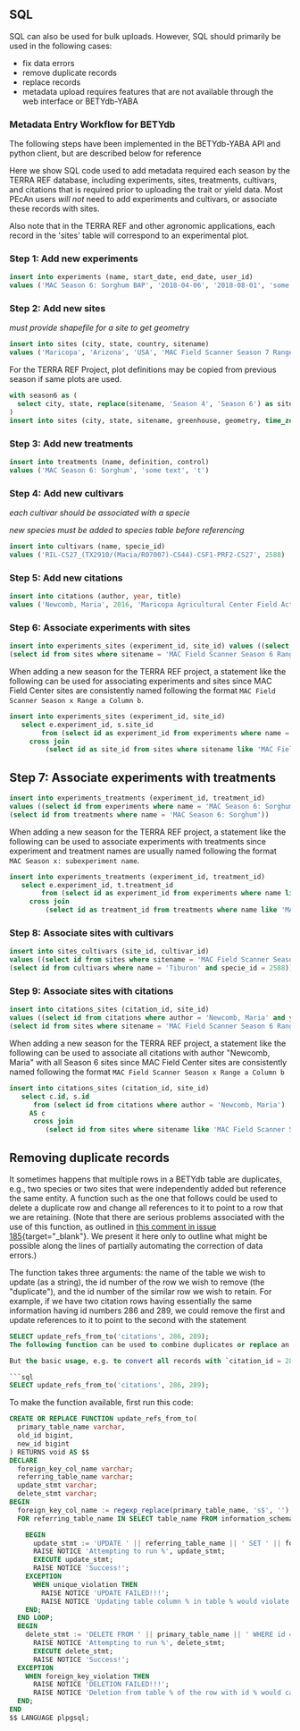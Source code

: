 ## SQL

SQL can also be used for bulk uploads. However, SQL should primarily be used in the following cases:

* fix data errors 
* remove duplicate records
* replace records
* metadata upload requires features that are not available through the web interface or BETYdb-YABA


### Metadata Entry Workflow for BETYdb

The following steps have been implemented in the BETYdb-YABA API and python client, but are described below for reference

Here we show SQL code used to add metadata required each season by the TERRA REF database, including experiments, sites, treatments, cultivars, and citations that is required prior to uploading the trait or yield data. Most PEcAn users _will not_ need to add experiments and cultivars, or associate these records with sites.

Also note that in the TERRA REF and other agronomic applications, each record in the 'sites' table will correspond to an experimental plot.

### Step 1: Add new experiments

```sql
insert into experiments (name, start_date, end_date, user_id) 
values ('MAC Season 6: Sorghum BAP', '2018-04-06', '2018-08-01', 'some text', 'some text', 6000000004)
```

### Step 2: Add new sites

_must provide shapefile for a site to get geometry_

```sql
insert into sites (city, state, country, sitename) 
values ('Maricopa', 'Arizona', 'USA', 'MAC Field Scanner Season 7 Range 9 Column 15')
```

For the TERRA REF Project, plot definitions may be copied from previous season if same plots are used.

```sql
with season6 as (
  select city, state, replace(sitename, 'Season 4', 'Season 6') as sitename, greenhouse, geometry, time_zone from sites where sitename like '%Season 4%' 
)
insert into sites (city, state, sitename, greenhouse, geometry, time_zone) select * from season6
```


### Step 3: Add new treatments

```sql
insert into treatments (name, definition, control) 
values ('MAC Season 6: Sorghum', 'some text', 't')
```

### Step 4: Add new cultivars

_each cultivar should be associated with a specie_

_new species must be added to species table before referencing_

```sql
insert into cultivars (name, specie_id) 
values ('RIL-CS27_(TX2910/(Macia/R07007)-CS44)-CSF1-PRF2-CS27', 2588)
```

### Step 5: Add new citations

```sql
insert into citations (author, year, title) 
values ('Newcomb, Maria', 2016, 'Maricopa Agricultural Center Field Activities')
```

### Step 6: Associate experiments with sites

```sql
insert into experiments_sites (experiment_id, site_id) values ((select id from experiments where name = 'MAC Season 6: Sorghum BAP'),
(select id from sites where sitename = 'MAC Field Scanner Season 6 Range 1 Column 1 E'))
```

When adding a new season for the TERRA REF project, a statement like the following can be used for associating experiments and sites since MAC Field Center sites are consistently named following the format `MAC Field Scanner Season x Range a Column b`.

```sql
insert into experiments_sites (experiment_id, site_id) 
   select e.experiment_id, s.site_id 
        from (select id as experiment_id from experiments where name = 'MAC Season 6: Sorghum BAP')  as e 
     cross join 
         (select id as site_id from sites where sitename like 'MAC Field Scanner Season 6%') as s
```

## Step 7: Associate experiments with treatments

```sql
insert into experiments_treatments (experiment_id, treatment_id) 
values ((select id from experiments where name = 'MAC Season 6: Sorghum BAP'),
(select id from treatments where name = 'MAC Season 6: Sorghum'))
```
When adding a new season for the TERRA REF project, a statement like the following can be used to associate experiments with treatments since experiment and treatment names are usually named following the format `MAC Season x: subexperiment name`.

```sql
insert into experiments_treatments (experiment_id, treatment_id) 
   select e.experiment_id, t.treatment_id 
        from (select id as experiment_id from experiments where name like 'MAC Season 6:%')  as e 
     cross join 
         (select id as treatment_id from treatments where name like 'MAC Season 6:%') as s
```

### Step 8: Associate sites with cultivars

```sql
insert into sites_cultivars (site_id, cultivar_id) 
values ((select id from sites where sitename = 'MAC Field Scanner Season 8 Range 1 Column 1 E'),
(select id from cultivars where name = 'Tiburon' and specie_id = 2588))
```

### Step 9: Associate sites with citations

```sql
insert into citations_sites (citation_id, site_id)
values ((select id from citations where author = 'Newcomb, Maria' and year = 2016 and title = 'MAC Field Activities'),
(select id from sites where sitename = 'MAC Field Scanner Season 6 Range 1 Column 1 E'))
```

When adding a new season for the TERRA REF project, a statement like the following can be used to associate all citations with author "Newcomb, Maria" with all Season 6 sites since MAC Field Center sites are consistently named following the format `MAC Field Scanner Season x Range a Column b`


```sql
insert into citations_sites (citation_id, site_id) 
   select c.id, s.id 
      from (select id from citations where author = 'Newcomb, Maria') 
     AS c 
      cross join 
         (select id from sites where sitename like 'MAC Field Scanner Season 6%') AS s;
```


## Removing duplicate records
It sometimes happens that multiple rows in a BETYdb table are duplicates, e.g., two species or two sites that were independently added but reference the same entity. A function such as the one that follows could be used to delete a duplicate row and change all references to it to point to a row that we are retaining. (Note that there are serious problems associated with the use of this function, as outlined in [this comment in issue 185](https://github.com/PecanProject/bety/issues/185#issuecomment-530554650){target="_blank"}. We present it here only to outline what might be possible along the lines of partially automating the correction of data errors.)

The function takes three arguments: the name of the table we wish to update (as a string), the id number of the row we wish to remove (the "duplicate"), and the id number of the similar row we wish to retain. For example, if we have two citation rows having essentially the same information having id numbers 286 and 289, we could remove the first and update references to it to point to the second with the statement

```sql
SELECT update_refs_from_to('citations', 286, 289);
The following function can be used to combine duplicates or replace an old record with a new one. There are many caveats described in [Issue 185](https://github.com/PecanProject/bety/issues/185){target="_blank"}.

But the basic usage, e.g. to convert all records with `citation_id = 286` to `citation_id = 289`:

```sql
SELECT update_refs_from_to('citations', 286, 289);
```

To make the function available, first run this code:

```sql
CREATE OR REPLACE FUNCTION update_refs_from_to(
  primary_table_name varchar,
  old_id bigint,
  new_id bigint
) RETURNS void AS $$
DECLARE
  foreign_key_col_name varchar;
  referring_table_name varchar;
  update_stmt varchar;
  delete_stmt varchar;
BEGIN
  foreign_key_col_name := regexp_replace(primary_table_name, 's$', '') || '_id';
  FOR referring_table_name IN SELECT table_name FROM information_schema.columns WHERE table_schema = 'public' AND "column_name" = foreign_key_col_name AND is_updatable = 'YES' LOOP

    BEGIN
      update_stmt := 'UPDATE ' || referring_table_name || ' SET ' || foreign_key_col_name || ' = ' || new_id || ' WHERE ' || foreign_key_col_name || ' = ' || old_id;
      RAISE NOTICE 'Attempting to run %', update_stmt;
      EXECUTE update_stmt;
      RAISE NOTICE 'Success!';
    EXCEPTION
      WHEN unique_violation THEN
        RAISE NOTICE 'UPDATE FAILED!!!';
        RAISE NOTICE 'Updating table column % in table % would violate uniqueness constraints', foreign_key_col_name, referring_table_name;
    END;
  END LOOP;
  BEGIN
    delete_stmt := 'DELETE FROM ' || primary_table_name || ' WHERE id = ' || old_id;
      RAISE NOTICE 'Attempting to run %', delete_stmt;
      EXECUTE delete_stmt;
      RAISE NOTICE 'Success!';
  EXCEPTION
    WHEN foreign_key_violation THEN
      RAISE NOTICE 'DELETION FAILED!!!';
      RAISE NOTICE 'Deletion from table % of the row with id % would cause a foreign-key violation', primary_table_name, old_id;
  END;
END
$$ LANGUAGE plpgsql;
```
